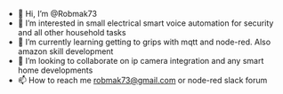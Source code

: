 - 👋 Hi, I’m @Robmak73
- 👀 I’m interested in small electrical smart voice automation for security and all other household tasks
- 🌱 I’m currently learning getting to grips with mqtt and node-red. Also amazon skill development
- 💞️ I’m looking to collaborate on ip camera integration and any smart home developments
- 📫 How to reach me robmak73@gmail.com or node-red slack forum

<!---
Robmak73/Robmak73 is a ✨ special ✨ repository because its `README.md` (this file) appears on your GitHub profile.
You can click the Preview link to take a look at your changes.
--->
